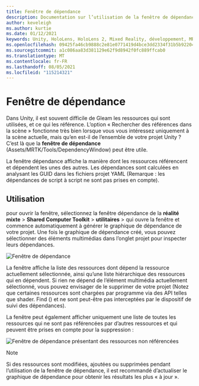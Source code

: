```yaml
---
title: Fenêtre de dépendance
description: Documentation sur l’utilisation de la fenêtre de dépendance dans MRTK
author: keveleigh
ms.author: kurtie
ms.date: 01/12/2021
keywords: Unity, HoloLens, HoloLens 2, Mixed Reality, développement, MRTK
ms.openlocfilehash: 09425fa46cb9888c2e81e0771419d4bce3dd2334f31b5b922049af12479876c8
ms.sourcegitcommit: a1c086aa83d381129e62f9d8942f0fc889ffcab0
ms.translationtype: MT
ms.contentlocale: fr-FR
ms.lasthandoff: 08/05/2021
ms.locfileid: "115214321"
---
```

# <a name="dependency-window"></a>Fenêtre de dépendance

Dans Unity, il est souvent difficile de Gleam les ressources qui sont utilisées, et ce qui les référence. L’option « Rechercher des références dans la scène » fonctionne très bien lorsque vous vous intéressez uniquement à la scène actuelle, mais qu’en est-il de l’ensemble de votre projet Unity ? C’est là que la **fenêtre de dépendance** (Assets/MRTK/Tools/DependencyWindow) peut être utile.

La fenêtre dépendance affiche la manière dont les ressources référencent et dépendent les unes des autres. Les dépendances sont calculées en analysant les GUID dans les fichiers projet YAML (Remarque : les dépendances de script à script ne sont pas prises en compte).

## <a name="usage"></a>Utilisation

pour ouvrir la fenêtre, sélectionnez la fenêtre dépendance de la **réalité mixte**  >  **Shared Computer Toolkit**  >  **utilitaires**  >   qui ouvre la fenêtre et commence automatiquement à générer le graphique de dépendance de votre projet. Une fois le graphique de dépendance créé, vous pouvez sélectionner des éléments multimédias dans l’onglet projet pour inspecter leurs dépendances.

![Fenêtre de dépendance](../images/dependency-window/MRTK_Dependency_Window.png)

La fenêtre affiche la liste des ressources dont dépend la ressource actuellement sélectionnée, ainsi qu’une liste hiérarchique des ressources qui en dépendent. Si rien ne dépend de l’élément multimédia actuellement sélectionné, vous pouvez envisager de le supprimer de votre projet (Notez que certaines ressources sont chargées par programme via des API telles que shader. Find () et ne sont peut-être pas interceptées par le dispositif de suivi des dépendances).

La fenêtre peut également afficher uniquement une liste de toutes les ressources qui ne sont pas référencées par d’autres ressources et qui peuvent être prises en compte pour la suppression :

![Fenêtre de dépendance présentant des ressources non référencées](../images/dependency-window/MRTK_Dependency_Window_Unreferenced.png)

> [!NOTE]
> Si des ressources sont modifiées, ajoutées ou supprimées pendant l’utilisation de la fenêtre de dépendance, il est recommandé d’actualiser le graphique de dépendance pour obtenir les résultats les plus « à jour ».
